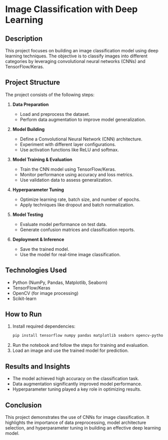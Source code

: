 # Image Classification with Deep Learning

## Description

This project focuses on building an image classification model using deep learning techniques. The objective is to classify images into different categories by leveraging convolutional neural networks (CNNs) and TensorFlow/Keras.

## Project Structure

The project consists of the following steps:

1. **Data Preparation**

   - Load and preprocess the dataset.
   - Perform data augmentation to improve model generalization.

2. **Model Building**

   - Define a Convolutional Neural Network (CNN) architecture.
   - Experiment with different layer configurations.
   - Use activation functions like ReLU and softmax.

3. **Model Training & Evaluation**

   - Train the CNN model using TensorFlow/Keras.
   - Monitor performance using accuracy and loss metrics.
   - Use validation data to assess generalization.

4. **Hyperparameter Tuning**

   - Optimize learning rate, batch size, and number of epochs.
   - Apply techniques like dropout and batch normalization.

5. **Model Testing**

   - Evaluate model performance on test data.
   - Generate confusion matrices and classification reports.

6. **Deployment & Inference**

   - Save the trained model.
   - Use the model for real-time image classification.

## Technologies Used

- Python (NumPy, Pandas, Matplotlib, Seaborn)
- TensorFlow/Keras
- OpenCV (for image processing)
- Scikit-learn

## How to Run

1. Install required dependencies:
   ```bash
   pip install tensorflow numpy pandas matplotlib seaborn opencv-python scikit-learn
   ```
2. Run the notebook and follow the steps for training and evaluation.
3. Load an image and use the trained model for prediction.

## Results and Insights

- The model achieved high accuracy on the classification task.
- Data augmentation significantly improved model performance.
- Hyperparameter tuning played a key role in optimizing results.

## Conclusion

This project demonstrates the use of CNNs for image classification. It highlights the importance of data preprocessing, model architecture selection, and hyperparameter tuning in building an effective deep learning model.

